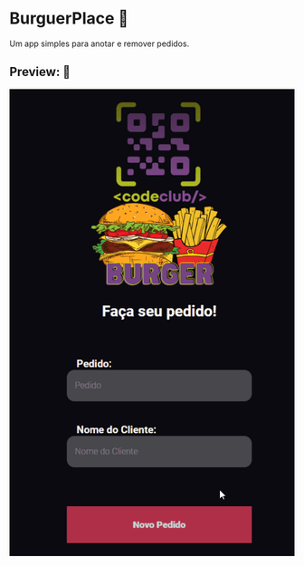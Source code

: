 
# BurguerPlace 🍔
Um app simples para anotar e remover pedidos.
## Preview: 👀
![burger_preview](./src/assets/burger_place.gif)
